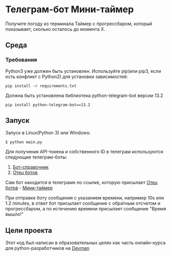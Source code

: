 # Телеграм-бот Мини-таймер
Получите погоду из терминала
Таймер с прогрессбаром, который показывает, сколько осталось до момента Х. 

## Среда
### Требования
Python3 уже должен быть установлен. Используйте pip(или pip3, если есть конфликт с Python2) для установки зависимостей:

```bush
pip install -r requirements.txt
```
Должна быть установлена библиотека python-telegram-bot версии 13.2

```bush
pip install python-telegram-bot==13.2
```

## Запуск
Запуск в Linux(Python 3) или Windows:

```bush
$ python main.py
```

Для получения API-токена и собственного ID в телеграм используются следующие телеграм-боты:

1. [Бот-справочник](https://t.me/userinfobot)
2. [Отец ботов](https://t.me/BotFather)


Сам бот находится в телеграме по ссылке, которую присылает [Отец ботов](telegram.me/BotFather) - [Мини-таймер](https://t.me/MiniTimer_bot)

При отправке боту сообщения с указанием времени, например 10s или 1.2 minutes, в ответ бот присылает сообщение с обратным отсчетом и прогрессбаром, а по истечению времени присылает сообщение "Время вышло!"


## Цели проекта
Этот код был написан в образовательных целях как часть онлайн-курса для python-разработчиков на [Devman](dvmn.org)
